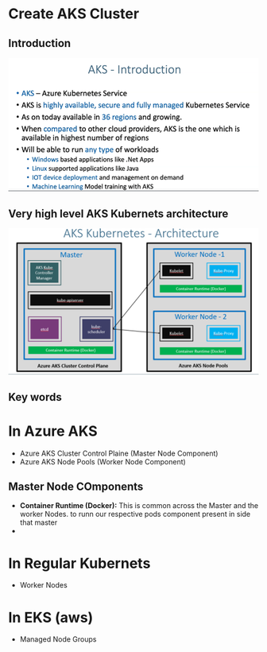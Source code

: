 # Create AKS Cluster
## Introduction
![](2022-11-21-14-41-59.png)
## Very high level AKS Kubernets architecture
![](2022-11-21-14-47-16.png)
## Key words 
# In Azure AKS
* Azure AKS Cluster Control Plaine (Master Node Component)
* Azure AKS Node Pools (Worker Node Component)
## Master Node COmponents
*  **Container Runtime (Docker):** This is common across the Master and the worker Nodes. to runn our respective pods component present in side that master  
*
# In Regular Kubernets 
* Worker Nodes

# In EKS (aws)
* Managed Node Groups 